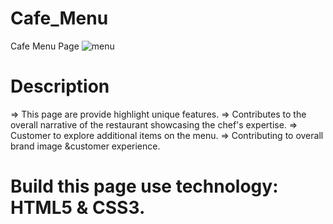 # Cafe_Menu
Cafe Menu Page
![menu](Camper-Cafe/images/menu.png)
# Description
=> This page are provide highlight unique features.
=> Contributes to the overall narrative of the restaurant showcasing the chef's expertise.
=> Customer to explore additional items on the menu.
=> Contributing to overall brand image &customer experience.
# Build this page use technology: HTML5 & CSS3.
